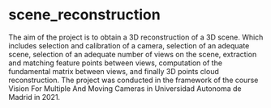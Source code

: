 # scene_reconstruction

The aim of the project is to obtain a 3D reconstruction of a 3D scene. 
Which includes selection and calibration of a camera, selection of an adequate scene, 
selection of an adequate number of views on the scene, 
extraction and matching feature points between views, 
computation of the fundamental matrix between views, 
and finally 3D points cloud reconstruction.
The project was conducted in the framework of the course Vision For Multiple And Moving Cameras in Universidad Autonoma de Madrid in 2021.
